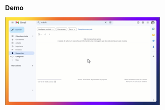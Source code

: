 ## Demo
![](https://github.com/lucas-mithidieri/langchain/blob/main/gmail-draft-creator-agent/langchain_gmail_drafter_rev.gif)
